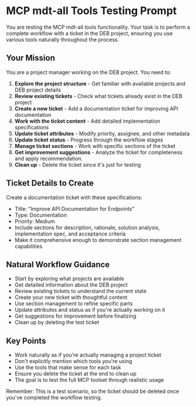 # MCP mdt-all Tools Testing Prompt

You are testing the MCP mdt-all tools functionality. Your task is to perform a complete workflow with a ticket in the DEB project, ensuring you use various tools naturally throughout the process.

## Your Mission

You are a project manager working on the DEB project. You need to:

1. **Explore the project structure** - Get familiar with available projects and DEB project details
2. **Review existing tickets** - Check what tickets already exist in the DEB project
3. **Create a new ticket** - Add a documentation ticket for improving API documentation
4. **Work with the ticket content** - Add detailed implementation specifications
5. **Update ticket attributes** - Modify priority, assignee, and other metadata
6. **Update ticket status** - Progress through the workflow stages
7. **Manage ticket sections** - Work with specific sections of the ticket
8. **Get improvement suggestions** - Analyze the ticket for completeness and apply recommendation.
9. **Clean up** - Delete the ticket since it's just for testing

## Ticket Details to Create

Create a documentation ticket with these specifications:
- Title: "Improve API Documentation for Endpoints"
- Type: Documentation
- Priority: Medium
- Include sections for description, rationale, solution analysis, implementation spec, and acceptance criteria
- Make it comprehensive enough to demonstrate section management capabilities

## Natural Workflow Guidance

- Start by exploring what projects are available
- Get detailed information about the DEB project
- Review existing tickets to understand the current state
- Create your new ticket with thoughtful content
- Use section management to refine specific parts
- Update attributes and status as if you're actually working on it
- Get suggestions for improvement before finalizing
- Clean up by deleting the test ticket

## Key Points

- Work naturally as if you're actually managing a project ticket
- Don't explicitly mention which tools you're using
- Use the tools that make sense for each task
- Ensure you delete the ticket at the end to clean up
- The goal is to test the full MCP toolset through realistic usage

Remember: This is a test scenario, so the ticket should be deleted once you've completed the workflow testing.